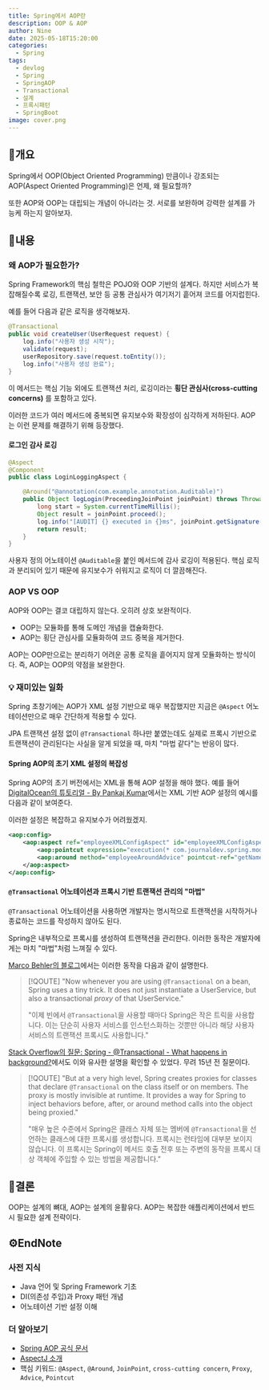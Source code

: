 ```yaml
---
title: Spring에서 AOP란
description: OOP & AOP
author: Nine
date: 2025-05-18T15:20:00
categories:
  - Spring
tags:
  - devlog
  - Spring
  - SpringAOP
  - Transactional
  - 설계
  - 프록시패턴
  - SpringBoot
image: cover.png
---
```

## 📌개요

Spring에서 OOP(Object Oriented Programming) 만큼이나 강조되는 AOP(Aspect Oriented Programming)은 언제, 왜 필요할까?

또한 AOP와 OOP는 대립되는 개념이 아니라는 것.
서로를 보완하며 강력한 설계를 가능케 하는지 알아보자.

## 📌내용

### 왜 AOP가 필요한가?

Spring Framework의 핵심 철학은 POJO와 OOP 기반의 설계다.
하지만 서비스가 복잡해질수록 로깅, 트랜잭션, 보안 등 공통 관심사가 여기저기 흩어져 코드를 어지럽힌다.

예를 들어 다음과 같은 로직을 생각해보자.

```java
@Transactional
public void createUser(UserRequest request) {
    log.info("사용자 생성 시작");
    validate(request);
    userRepository.save(request.toEntity());
    log.info("사용자 생성 완료");
}
```

이 메서드는 핵심 기능 외에도 트랜잭션 처리, 로깅이라는 **횡단 관심사(cross-cutting concerns)** 를 포함하고 있다.

이러한 코드가 여러 메서드에 중복되면 유지보수와 확장성이 심각하게 저하된다.
AOP는 이런 문제를 해결하기 위해 등장했다.

#### 로그인 감사 로깅

```java
@Aspect
@Component
public class LoginLoggingAspect {

    @Around("@annotation(com.example.annotation.Auditable)")
    public Object logLogin(ProceedingJoinPoint joinPoint) throws Throwable {
        long start = System.currentTimeMillis();
        Object result = joinPoint.proceed();
        log.info("[AUDIT] {} executed in {}ms", joinPoint.getSignature(), System.currentTimeMillis() - start);
        return result;
    }
}
```

사용자 정의 어노테이션 `@Auditable`을 붙인 메서드에 감사 로깅이 적용된다.
핵심 로직과 분리되어 있기 때문에 유지보수가 쉬워지고 로직이 더 깔끔해진다.

### AOP VS OOP

AOP와 OOP는 결코 대립하지 않는다.
오히려 상호 보완적이다.

- OOP는 모듈화를 통해 도메인 개념을 캡슐화한다.
- AOP는 횡단 관심사를 모듈화하여 코드 중복을 제거한다.

AOP는 OOP만으로는 분리하기 어려운 공통 로직을 흩어지지 않게 모듈화하는 방식이다.
즉, AOP는 OOP의 약점을 보완한다.

### 💡 재미있는 일화

Spring 초창기에는 AOP가 XML 설정 기반으로 매우 복잡했지만 지금은 `@Aspect` 어노테이션만으로 매우 간단하게 적용할 수 있다.

JPA 트랜잭션 설정 없이 `@Transactional` 하나만 붙였는데도 실제로 프록시 기반으로 트랜잭션이 관리된다는 사실을 알게 되었을 때, 마치 "마법 같다"는 반응이 많다.

#### Spring AOP의 초기 XML 설정의 복잡성

Spring AOP의 초기 버전에서는 XML을 통해 AOP 설정을 해야 했다.
예를 들어 [DigitalOcean의 튜토리얼 - By Pankaj Kumar](https://www.digitalocean.com/community/tutorials/spring-aop-example-tutorial-aspect-advice-pointcut-joinpoint-annotations)에서는 XML 기반 AOP 설정의 예시를 다음과 같이 보여준다.

이러한 설정은 복잡하고 유지보수가 어려웠겠지.

```xml
<aop:config>
	<aop:aspect ref="employeeXMLConfigAspect" id="employeeXMLConfigAspectID" order="1">
		<aop:pointcut expression="execution(* com.journaldev.spring.model.Employee.getName())" id="getNamePointcut"/>
		<aop:around method="employeeAroundAdvice" pointcut-ref="getNamePointcut" arg-names="proceedingJoinPoint"/>
	</aop:aspect>
</aop:config>
```

#### `@Transactional` 어노테이션과 프록시 기반 트랜잭션 관리의 "마법"

`@Transactional` 어노테이션을 사용하면 개발자는 명시적으로 트랜잭션을 시작하거나 종료하는 코드를 작성하지 않아도 된다.

Spring은 내부적으로 프록시를 생성하여 트랜잭션을 관리한다.
이러한 동작은 개발자에게는 마치 "마법"처럼 느껴질 수 있다.

[Marco Behler의 블로그](https://www.marcobehler.com/guides/spring-transaction-management-transactional-in-depth)에서는 이러한 동작을 다음과 같이 설명한다.

> [!QOUTE]
> "Now whenever you are using `@Transactional` on a bean, Spring uses a tiny trick. It does not just instantiate a UserService, but also a transactional _proxy_ of that UserService."
>
> "이제 빈에서 `@Transactional`을 사용할 때마다 Spring은 작은 트릭을 사용합니다. 이는 단순히 사용자 서비스를 인스턴스화하는 것뿐만 아니라 해당 사용자 서비스의 트랜잭션 프록시도 사용합니다."

[Stack Overflow의 질문: Spring - @Transactional - What happens in background?](https://stackoverflow.com/questions/1099025/spring-transactional-what-happens-in-background)에서도 이와 유사한 설명을 확인할 수 있었다.
무려 15년 전 질문이다.

> [!QOUTE]
> "But at a very high level, Spring creates proxies for classes that declare `@Transactional` on the class itself or on members. The proxy is mostly invisible at runtime. It provides a way for Spring to inject behaviors before, after, or around method calls into the object being proxied."
>
> "매우 높은 수준에서 Spring은 클래스 자체 또는 멤버에 `@Transactional`을 선언하는 클래스에 대한 프록시를 생성합니다. 프록시는 런타임에 대부분 보이지 않습니다. 이 프록시는 Spring이 메서드 호출 전후 또는 주변의 동작을 프록시 대상 객체에 주입할 수 있는 방법을 제공합니다."

## 🎯결론

OOP는 설계의 뼈대, AOP는 설계의 윤활유다.
AOP는 복잡한 애플리케이션에서 반드시 필요한 설계 전략이다.

## ⚙️EndNote

### 사전 지식

- Java 언어 및 Spring Framework 기초
- DI(의존성 주입)과 Proxy 패턴 개념
- 어노테이션 기반 설정 이해

### 더 알아보기

- [Spring AOP 공식 문서](https://docs.spring.io/spring-framework/reference/core/aop.html)
- [AspectJ 소개](https://eclipse.dev/aspectj/)
- 핵심 키워드: `@Aspect`, `@Around`, `JoinPoint`, `cross-cutting concern`, `Proxy`, `Advice`, `Pointcut`